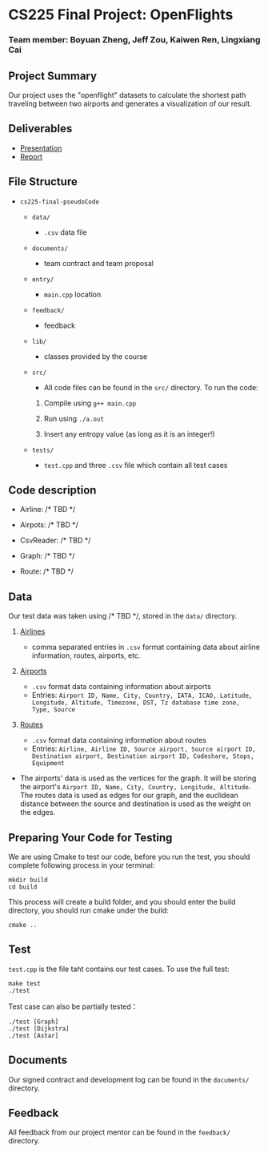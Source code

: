 # CS225 Final Project: OpenFlights

### Team member: Boyuan Zheng, Jeff Zou, Kaiwen Ren, Lingxiang Cai

## Project Summary

Our project uses the "openflight" datasets to calculate the shortest path traveling between two airports and generates a visualization of our result.

## Deliverables
- [Presentation](https://www.youtube.com/watch?v=dQw4w9WgXcQ)
- [Report](https://docs.google.com/document/d/1UQiLYt6gcJrWr5xuSKkuioCOHEaB_xroA0EShy5fWwg/edit?usp=sharing)

## File Structure
- `cs225-final-pseudoCode`
    - `data/`
        - `.csv` data file
    - `documents/`
        - team contract and team proposal
    - `entry/`
        - `main.cpp` location
    - `feedback/`
        - feedback
    - `lib/`
        - classes provided by the course
    - `src/`
        - All code files can be found in the `src/` directory. To run the code:

        1. Compile using `g++ main.cpp`

        2. Run using `./a.out`

        3. Insert any entropy value (as long as it is an integer!)
    - `tests/`
        - `test.cpp` and three `.csv` file which contain all test cases

## Code description

- Airline: /* TBD */

- Airpots: /* TBD */

- CsvReader: /* TBD */

- Graph: /* TBD */

- Route: /* TBD */

## Data

Our test data was taken using /* TBD */, stored in the `data/` directory.

1. [Airlines](https://openflights.org/data.html)
    - comma separated entries in `.csv` format containing data about airline information, routes, airports, etc.

2. [Airports](https://raw.githubusercontent.com/jpatokal/openflights/master/data/airports.dat)
    - `.csv` format data containing information about airports
    - Entries: `Airport ID, Name, City, Country, IATA, ICAO, Latitude, Longitude, Altitude, Timezone, DST, Tz database time zone, Type, Source`

3. [Routes](https://raw.githubusercontent.com/jpatokal/openflights/master/data/routes.dat)
    - `.csv` format data containing information about routes
    - Entries: `Airline, Airline ID, Source airport, Source airport ID, Destination airport, Destination airport ID, Codeshare, Stops, Equipment`

- The airports' data is used as the vertices for the graph. It will be storing the airport's `Airport ID, Name, City, Country, Longitude, Altitude`. The routes data is used as edges for our graph, and the euclidean distance between the source and destination is used as the weight on the edges.

## Preparing Your Code for Testing
We are using Cmake to test our code, before you run the test, you should complete following process in your terminal:
```
mkdir build
cd build
```
This process will create a build folder, and you should enter the build directory, you should run cmake under the build:
```
cmake ..
```

## Test
`test.cpp` is the file taht contains our test cases. To use the full test:
```
make test
./test
```
Test case can also be partially tested：
```
./test [Graph]
./test [Dijkstra]
./test [Astar]
```

## Documents

Our signed contract and development log can be found in the `documents/` directory.

## Feedback

All feedback from our project mentor can be found in the `feedback/` directory.

